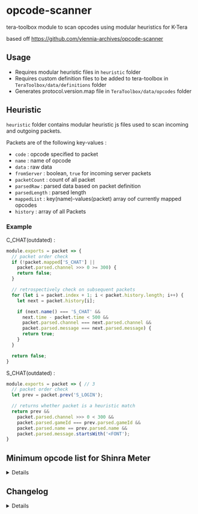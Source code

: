 # opcode-scanner
tera-toolbox module to scan opcodes using modular heuristics for K-Tera

based off https://github.com/ylennia-archives/opcode-scanner

## Usage
- Requires modular heuristic files in `heuristic` folder
- Requires custom definition files to be added to tera-toolbox in `TeraToolbox/data/definitions` folder
- Generates protocol.version.map file in `TeraToolbox/data/opcodes` folder

## Heuristic
`heuristic` folder contains modular heuristic js files used to scan incoming and outgoing packets.

Packets are of the following key-values :
- `code` : opcode specified to packet
- `name` : name of opcode
- `data` : raw data
- `fromServer` : boolean, `true` for incoming server packets
- `packetCount` : count of all packet
- `parsedRaw` : parsed data based on packet definition
- `parsedLength` : parsed length
- `mappedList` : key(name)-values(packet) array oof currently mapped opcodes
- `history` : array of all Packets

### Example
C_CHAT(outdated) :
```js
module.exports = packet => {
  // packet order check
  if (!packet.mapped['S_CHAT'] ||
    packet.parsed.channel >>> 0 >= 300) {
    return false;
  }

  // retrospectively check on subsequent packets
  for (let i = packet.index + 1; i < packet.history.length; i++) {
    let next = packet.history[i];

    if (next.name() === 'S_CHAT' &&
      next.time - packet.time < 500 &&
      packet.parsed.channel === next.parsed.channel &&
      packet.parsed.message === next.parsed.message) {
      return true;
    }
  }

  return false;
}
```

S_CHAT(outdated) :
```js
module.exports = packet => { // 3
  // packet order check
  let prev = packet.prev('S_LOGIN');

  // returns whether packet is a heuristic match
  return prev &&
    packet.parsed.channel >>> 0 < 300 &&
    packet.parsed.gameId === prev.parsed.gameId &&
    packet.parsed.name == prev.parsed.name &&
    packet.parsed.message.startsWith('<FONT');
}
```

## Minimum opcode list for Shinra Meter
<details>

  - C_CHECK_VERSION
  - C_PLAYER_LOCATION
  - S_ABNORMALITY_BEGIN
  - S_ABNORMALITY_END
  - S_ABNORMALITY_REFRESH
  - S_ACTION_END
  - S_ACTION_STAGE
  - S_AVAILABLE_EVENT_MATCHING_LIST
  - S_BAN_PARTY
  - S_BAN_PARTY_MEMBER
  - S_BATTLE_FIELD_ENTRANCE_INFO
  - S_BOSS_GAGE_INFO
  - S_CHANGE_DESTPOS_PROJECTILE
  - S_CHAT
  - S_CHECK_TO_READY_PARTY
  - S_CREATURE_CHANGE_HP
  - S_CREATURE_LIFE
  - S_CREATURE_ROTATE
  - S_CREST_INFO
  - S_CREST_MESSAGE
  - S_DESPAWN_NPC
  - S_DESPAWN_USER
  - S_EACH_SKILL_RESULT
  - S_FIN_INTER_PARTY_MATCH
  - S_GET_USER_GUILD_LOGO
  - S_GET_USER_LIST
  - S_INSTANT_DASH
  - S_INSTANT_MOVE
  - S_LEAVE_PARTY
  - S_LEAVE_PARTY_MEMBER
  - S_LOAD_TOPO
  - S_LOGIN
  - S_MOUNT_VEHICLE_EX
  - S_NPC_LOCATION
  - S_NPC_OCCUPIER_INFO
  - S_NPC_STATUS
  - S_OTHER_USER_APPLY_PARTY
  - S_PARTY_MEMBER_CHANGE_HP
  - S_PARTY_MEMBER_LIST
  - S_PARTY_MEMBER_STAT_UPDATE
  - S_PLAYER_CHANGE_MP
  - S_PLAYER_STAT_UPDATE
  - S_PRIVATE_CHAT
  - S_REQUEST_CONTRACT
  - S_RETURN_TO_LOBBY
  - S_SPAWN_ME
  - S_SPAWN_NPC
  - S_SPAWN_PROJECTILE
  - S_SPAWN_USER
  - S_START_COOLTIME_SKILL
  - S_START_USER_PROJECTILE
  - S_SYSTEM_MESSAGE
  - S_TRADE_BROKER_DEAL_SUGGESTED
  - S_UPDATE_NPCGUILD
  - S_USER_LOCATION
  - S_USER_STATUS
  - S_WEAK_POINT
  - S_WHISPER
  
</details>

## Changelog
<details>

nothing yet.

</details>
